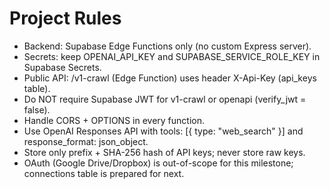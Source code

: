 # Project Rules
- Backend: Supabase Edge Functions only (no custom Express server).
- Secrets: keep OPENAI_API_KEY and SUPABASE_SERVICE_ROLE_KEY in Supabase Secrets.
- Public API: /v1-crawl (Edge Function) uses header X-Api-Key (api_keys table).
- Do NOT require Supabase JWT for v1-crawl or openapi (verify_jwt = false).
- Handle CORS + OPTIONS in every function.
- Use OpenAI Responses API with tools: [{ type: "web_search" }] and response_format: json_object.
- Store only prefix + SHA-256 hash of API keys; never store raw keys.
- OAuth (Google Drive/Dropbox) is out-of-scope for this milestone; connections table is prepared for next.
